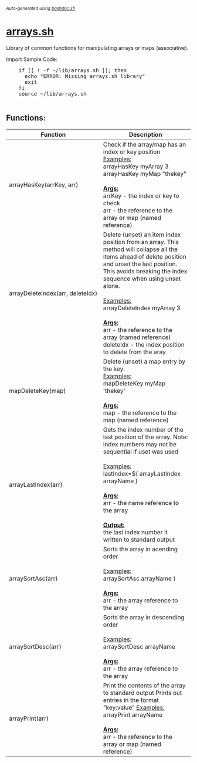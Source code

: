 <small><i>Auto-generated using [bashdoc.sh](https://github.com/alejandro-godinez/UsefulScripts/blob/trunk/bashdoc/bashdoc.sh)</i></small>
# [arrays.sh](../arrays.sh)

Library of common functions for manipulating arrays or maps (associative).

Import Sample Code:
  <pre>
    if [[ ! -f ~/lib/arrays.sh ]]; then
      echo "ERROR: Missing arrays.sh library"
      exit
    fi
    source ~/lib/arrays.sh
  </pre>


## Functions:
| Function | Description |
|----------|-------------|
| arrayHasKey(arrKey,&nbsp;arr) | Check if the array/map has an index or key position  <u>Examples:</u><br>  arrayHasKey myArray 3  arrayHasKey myMap "thekey"   <br><br><u><b>Args:</b></u><br>arrKey - the index or key to check  <br>arr - the reference to the array or map (named reference)  <br> |
| arrayDeleteIndex(arr,&nbsp;deleteIdx) | Delete (unset) an item index position from an array. This method will  collapse all the items ahead of delete position and unset the last position.  This avoids breaking the index sequence when using unset alone.<br>  <br>  <u>Examples:</u><br>  arrayDeleteIndex myArray 3      <br><br><u><b>Args:</b></u><br>arr - the reference to the array (named reference)  <br>deleteIdx - the index position to delete from the aray  <br> |
| mapDeleteKey(map) | Delete (unset) a map entry by the key.  <br>  <u>Examples:</u><br>  mapDeleteKey myMap 'thekey'    <br><br><u><b>Args:</b></u><br>map - the reference to the map (named reference)  <br> |
| arrayLastIndex(arr) | Gets the index number of the last position of the array.  Note: index numbers may not be sequential if uset was used<br>  <br>  <u>Examples:</u><br>  lastIndex=$( arrayLastIndex arrayName )    <br><br><u><b>Args:</b></u><br>arr - the name reference to the array  <br><br><u><b>Output:</b></u><br>the last index number it written to standard output  <br> |
| arraySortAsc(arr) | Sorts the array in acending order<br>  <br>  <u>Examples:</u><br>  arraySortAsc arrayName )    <br><br><u><b>Args:</b></u><br>arr - the array reference to the array  <br> |
| arraySortDesc(arr) | Sorts the array in descending order<br>  <br>  <u>Examples:</u><br>  arraySortDesc arrayName    <br><br><u><b>Args:</b></u><br>arr - the array reference to the array  <br> |
| arrayPrint(arr) | Print the contents of the array to standard output  Prints out entries in the format "key:value"    <u>Examples:</u><br>  arrayPrint arrayName   <br><br><u><b>Args:</b></u><br>arr - the reference to the array or map (named reference)  <br> |
